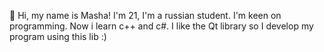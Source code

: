 👋 Hi, my name is Masha! I'm 21, I'm a russian student. I'm keen on programming. Now i learn c++ and c#. I like the Qt library so I develop my program using this lib :)

